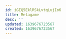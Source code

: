 ```yaml
---
id: iGEQ5EklRSkLvtqLujIo6
title: Metagame
desc: ''
updated: 1639676723567
created: 1639676723567
---
```



